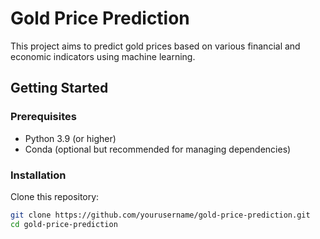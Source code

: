 # Gold Price Prediction

This project aims to predict gold prices based on various financial and economic indicators using machine learning. 

## Getting Started

### Prerequisites

- Python 3.9 (or higher)
- Conda (optional but recommended for managing dependencies)

### Installation

 Clone this repository:

   ```bash
   git clone https://github.com/yourusername/gold-price-prediction.git
   cd gold-price-prediction
